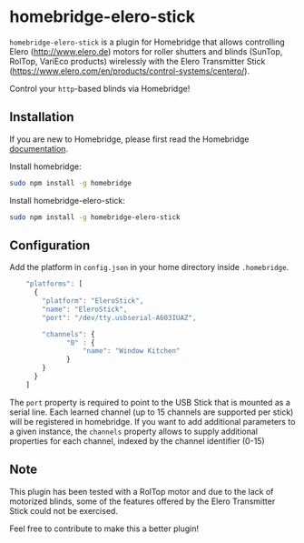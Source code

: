 # homebridge-elero-stick

`homebridge-elero-stick` is a plugin for Homebridge that allows controlling Elero (http://www.elero.de) motors for roller shutters and blinds (SunTop, RolTop, VariEco products) wirelessly with the Elero Transmitter Stick (https://www.elero.com/en/products/control-systems/centero/).

Control your `http`-based blinds via Homebridge!

## Installation

If you are new to Homebridge, please first read the Homebridge [documentation](https://www.npmjs.com/package/homebridge).

Install homebridge:
```sh
sudo npm install -g homebridge
```
Install homebridge-elero-stick:
```sh
sudo npm install -g homebridge-elero-stick
```

## Configuration

Add the platform in `config.json` in your home directory inside `.homebridge`.

```js
    "platforms": [
      {
        "platform": "EleroStick",
        "name": "EleroStick",
        "port": "/dev/tty.usbserial-A603IUAZ",

        "channels": {
              "0" : {
                  "name": "Window Kitchen"
              }
        }
      }
    ]
```

The `port` property is required to point to the USB Stick that is mounted as a serial line. Each learned channel (up to 15 channels are supported per stick) will be registered in homebridge. If you want to add additional parameters to a given instance, the `channels` property allows to supply additional properties for each channel, indexed by the channel identifier (0-15) 
## Note
This plugin has been tested with a RolTop motor and due to the lack of motorized blinds, some of the features offered by the Elero Transmitter Stick could not be exercised. 

Feel free to contribute to make this a better plugin!
